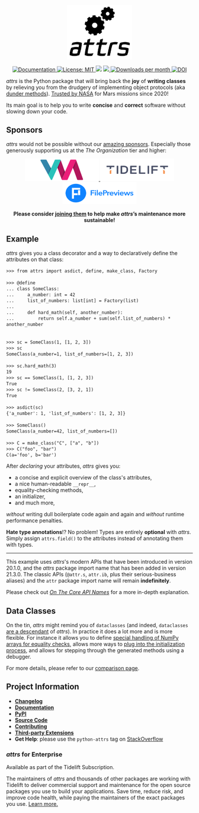 <p align="center">
   <a href="https://www.attrs.org/">
      <picture>
         <source srcset="https://raw.githubusercontent.com/python-attrs/attrs/main/docs/_static/attrs_logo_white.svg" media="(prefers-color-scheme: dark)">
         <img src="https://raw.githubusercontent.com/python-attrs/attrs/main/docs/_static/attrs_logo.svg" width="35%" alt="attrs" />
      </picture>
   </a>
</p>

<p align="center">
   <a href="https://www.attrs.org/en/stable/">
       <img src="https://img.shields.io/badge/Docs-RTD-black" alt="Documentation" />
   </a>
   <a href="https://github.com/python-attrs/attrs/blob/main/LICENSE">
      <img src="https://img.shields.io/badge/license-MIT-C06524" alt="License: MIT" />
   </a>
   <a href="https://bestpractices.coreinfrastructure.org/projects/6482"><img src="https://bestpractices.coreinfrastructure.org/projects/6482/badge"></a>
   <a href="https://pypi.org/project/attrs/">
      <img src="https://img.shields.io/pypi/v/attrs" />
   </a>
   <a href="https://pepy.tech/project/attrs">
      <img src="https://static.pepy.tech/personalized-badge/attrs?period=month&units=international_system&left_color=grey&right_color=blue&left_text=Downloads%20/%20Month" alt="Downloads per month" />
   </a>
   <a href="https://zenodo.org/badge/latestdoi/29918975"><img src="https://zenodo.org/badge/29918975.svg" alt="DOI"></a>
</p>

<!-- teaser-begin -->

*attrs* is the Python package that will bring back the **joy** of **writing classes** by relieving you from the drudgery of implementing object protocols (aka [dunder methods](https://www.attrs.org/en/latest/glossary.html#term-dunder-methods)).
[Trusted by NASA](https://docs.github.com/en/account-and-profile/setting-up-and-managing-your-github-profile/customizing-your-profile/personalizing-your-profile#list-of-qualifying-repositories-for-mars-2020-helicopter-contributor-achievement) for Mars missions since 2020!

Its main goal is to help you to write **concise** and **correct** software without slowing down your code.


## Sponsors

*attrs* would not be possible without our [amazing sponsors](https://github.com/sponsors/hynek).
Especially those generously supporting us at the *The Organization* tier and higher:

<p align="center">
   <a href="https://www.variomedia.de/">
      <img src="https://raw.githubusercontent.com/python-attrs/attrs/main/.github/sponsors/Variomedia.svg" width="200" height="60"></img>
   </a>

   <a href="https://tidelift.com/subscription/pkg/pypi-attrs?utm_source=pypi-attrs&utm_medium=referral&utm_campaign=enterprise&utm_term=repo">
      <img src="https://raw.githubusercontent.com/python-attrs/attrs/main/.github/sponsors/Tidelift.svg" width="200" height="60"></img>
   </a>

   <a href="https://filepreviews.io/">
      <img src="https://raw.githubusercontent.com/python-attrs/attrs/main/.github/sponsors/FilePreviews.svg" width="200" height="60"></img>
   </a>
</p>

<p align="center">
   <strong>Please consider <a href="https://github.com/sponsors/hynek">joining them</a> to help make <em>attrs</em>’s maintenance more sustainable!</strong>
</p>

<!-- teaser-end -->

## Example

*attrs* gives you a class decorator and a way to declaratively define the attributes on that class:

<!-- code-begin -->

```pycon
>>> from attrs import asdict, define, make_class, Factory

>>> @define
... class SomeClass:
...     a_number: int = 42
...     list_of_numbers: list[int] = Factory(list)
...
...     def hard_math(self, another_number):
...         return self.a_number + sum(self.list_of_numbers) * another_number


>>> sc = SomeClass(1, [1, 2, 3])
>>> sc
SomeClass(a_number=1, list_of_numbers=[1, 2, 3])

>>> sc.hard_math(3)
19
>>> sc == SomeClass(1, [1, 2, 3])
True
>>> sc != SomeClass(2, [3, 2, 1])
True

>>> asdict(sc)
{'a_number': 1, 'list_of_numbers': [1, 2, 3]}

>>> SomeClass()
SomeClass(a_number=42, list_of_numbers=[])

>>> C = make_class("C", ["a", "b"])
>>> C("foo", "bar")
C(a='foo', b='bar')
```

After *declaring* your attributes, *attrs* gives you:

- a concise and explicit overview of the class's attributes,
- a nice human-readable `__repr__`,
- equality-checking methods,
- an initializer,
- and much more,

*without* writing dull boilerplate code again and again and *without* runtime performance penalties.

**Hate type annotations**!?
No problem!
Types are entirely **optional** with *attrs*.
Simply assign `attrs.field()` to the attributes instead of annotating them with types.

---

This example uses *attrs*'s modern APIs that have been introduced in version 20.1.0, and the *attrs* package import name that has been added in version 21.3.0.
The classic APIs (`@attr.s`, `attr.ib`, plus their serious-business aliases) and the `attr` package import name will remain **indefinitely**.

Please check out [*On The Core API Names*](https://www.attrs.org/en/latest/names.html) for a more in-depth explanation.


## Data Classes

On the tin, *attrs* might remind you of `dataclasses` (and indeed, `dataclasses` [are a descendant](https://hynek.me/articles/import-attrs/) of *attrs*).
In practice it does a lot more and is more flexible.
For instance it allows you to define [special handling of NumPy arrays for equality checks](https://www.attrs.org/en/stable/comparison.html#customization), allows more ways to [plug into the initialization process](https://www.attrs.org/en/stable/init.html#hooking-yourself-into-initialization), and allows for stepping through the generated methods using a debugger.

For more details, please refer to our [comparison page](https://www.attrs.org/en/stable/why.html#data-classes).


## Project Information

- [**Changelog**](https://www.attrs.org/en/stable/changelog.html)
- [**Documentation**](https://www.attrs.org/)
- [**PyPI**](https://pypi.org/project/attrs/)
- [**Source Code**](https://github.com/python-attrs/attrs)
- [**Contributing**](https://github.com/python-attrs/attrs/blob/main/.github/CONTRIBUTING.md)
- [**Third-party Extensions**](https://github.com/python-attrs/attrs/wiki/Extensions-to-attrs)
- **Get Help**: please use the `python-attrs` tag on [StackOverflow](https://stackoverflow.com/questions/tagged/python-attrs)


### *attrs* for Enterprise

Available as part of the Tidelift Subscription.

The maintainers of *attrs* and thousands of other packages are working with Tidelift to deliver commercial support and maintenance for the open source packages you use to build your applications.
Save time, reduce risk, and improve code health, while paying the maintainers of the exact packages you use.
[Learn more.](https://tidelift.com/subscription/pkg/pypi-attrs?utm_source=pypi-attrs&utm_medium=referral&utm_campaign=enterprise&utm_term=repo)
